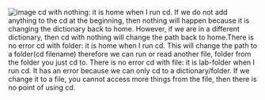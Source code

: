 ![image](Screenshot(45).png)
cd with nothing: it is home when I run cd. If we do not add anything to the cd at the beginning, then nothing will happen because it is changing the dictionary back to home. However, if we are in a different dictionary, then cd with nothing will change the path back to home.There is no error
cd with folder: it is home when I run cd. This will change the path to a folder(cd filename) therefore we can run or read another file, folder from the folder you just cd to. There is no error
cd with file: it is lab-folder when I run cd. It has an error because we can only cd to a dictionary/folder. If we change it to a file, you cannot access more things from the file, then there is no point of using cd.
